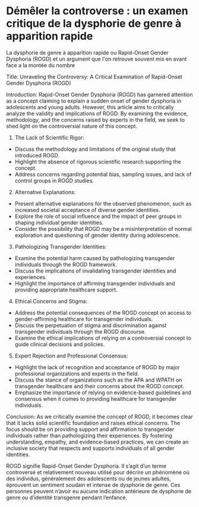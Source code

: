 # Démêler la controverse : un examen critique de la dysphorie de genre à apparition rapide

La dysphorie de genre à apparition rapide ou Rapid-Onset Gender Dysphoria (ROGD) et un argument que l'on retrouve souvent mis en avant face a la montée du nombre 

Title: Unraveling the Controversy: A Critical Examination of Rapid-Onset Gender Dysphoria (ROGD)

Introduction: Rapid-Onset Gender Dysphoria (ROGD) has garnered attention as a concept claiming to explain a sudden onset of gender dysphoria in adolescents and young adults. However, this article aims to critically analyze the validity and implications of ROGD. By examining the evidence, methodology, and the concerns raised by experts in the field, we seek to shed light on the controversial nature of this concept.

1.  The Lack of Scientific Rigor:

-   Discuss the methodology and limitations of the original study that introduced ROGD.
-   Highlight the absence of rigorous scientific research supporting the concept.
-   Address concerns regarding potential bias, sampling issues, and lack of control groups in ROGD studies.

2.  Alternative Explanations:

-   Present alternative explanations for the observed phenomenon, such as increased societal acceptance of diverse gender identities.
-   Explore the role of social influence and the impact of peer groups in shaping individual gender identities.
-   Consider the possibility that ROGD may be a misinterpretation of normal exploration and questioning of gender identity during adolescence.

3.  Pathologizing Transgender Identities:

-   Examine the potential harm caused by pathologizing transgender individuals through the ROGD framework.
-   Discuss the implications of invalidating transgender identities and experiences.
-   Highlight the importance of affirming transgender individuals and providing appropriate healthcare support.

4.  Ethical Concerns and Stigma:

-   Address the potential consequences of the ROGD concept on access to gender-affirming healthcare for transgender individuals.
-   Discuss the perpetuation of stigma and discrimination against transgender individuals through the ROGD discourse.
-   Examine the ethical implications of relying on a controversial concept to guide clinical decisions and policies.

5.  Expert Rejection and Professional Consensus:

-   Highlight the lack of recognition and acceptance of ROGD by major professional organizations and experts in the field.
-   Discuss the stance of organizations such as the APA and WPATH on transgender healthcare and their concerns about the ROGD concept.
-   Emphasize the importance of relying on evidence-based guidelines and consensus when it comes to providing healthcare for transgender individuals.

Conclusion: As we critically examine the concept of ROGD, it becomes clear that it lacks solid scientific foundation and raises ethical concerns. The focus should be on providing support and affirmation to transgender individuals rather than pathologizing their experiences. By fostering understanding, empathy, and evidence-based practices, we can create an inclusive society that respects and supports individuals of all gender identities.


ROGD signifie Rapid-Onset Gender Dysphoria. Il s’agit d’un terme controversé et relativement nouveau utilisé pour décrire un phénomène où des individus, généralement des adolescents ou de jeunes adultes, éprouvent un sentiment soudain et intense de dysphorie de genre. Ces personnes peuvent n’avoir eu aucune indication antérieure de dysphorie de genre ou d’identité transgenre pendant l’enfance.


